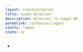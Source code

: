 ```yaml
---
layout: countywineries
title: Logan Wineries
description: Wineries in Logan AR
permalink: /arkansas/logan/
county: logan
state: ar
---
```

-
